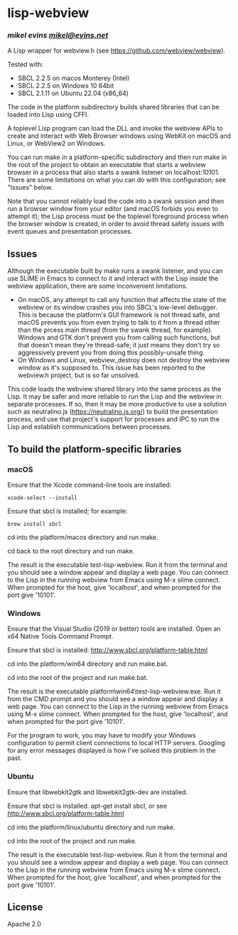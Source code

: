 # lisp-webview
### _mikel evins <mikel@evins.net>_

A Lisp wrapper for webview.h (see https://github.com/webview/webview).

Tested with:

- SBCL 2.2.5 on macos Monterey (Intel)
- SBCL 2.2.5 on Windows 10 64bit
- SBCL 2.1.11 on Ubuntu 22.04 (x86_64)

The code in the platform subdirectory builds shared libraries that can be loaded into Lisp using CFFI.

A toplevel Lisp program can load the DLL and invoke the webview APIs to create and interact with Web Browser windows using WebKit on macOS and Linux, or WebView2 on Windows.

You can run make in a platform-specific subdirectory and then run make in the root of the project to obtain an executable that starts a webview browser in a process that also starts a swank listener on localhost:10101. There are some limitations on what you can do with this configuration; see "Issues" below.

Note that you cannot reliably load the code into a swank session and then run a browser window from your editor (and macOS forbids you even to attempt it); the Lisp process must be the toplevel foreground process when the browser window is created, in order to avoid thread safety issues with event queues and presentation processes.

## Issues

Although the executable built by make runs a swank listener, and you can use SLIME in Emacs to connect to it and interact with the Lisp inside the webview application, there are some inconvenient limitations.

- On macOS, any attempt to call any function that affects the state of the webview or its window crashes you into SBCL's low-level debugger. This is because the platform's GUI framework is not thread safe, and macOS prevents you from even trying to talk to it from a thread other than the prcess main thread (from the swank thread, for example). Windows and GTK don't prevent you from calling such functions, but that doesn't mean they're thread-safe; it just means they don't try so aggressively prevent you from doing this possibly-unsafe thing.
- On Windows and Linux, webview_destroy does not destroy the webview window as it's supposed to. This issue has been reported to the webview.h project, but is so far unsolved.

This code loads the webview shared library into the same process as the Lisp. It may be safer and more reliable to run the Lisp and the webview in separate processes. If so, then it may be more productive to use a solution such as neutralino.js (https://neutralino.js.org/) to build the presentation process, and use that project's support for processes and IPC to run the Lisp and establish communications between processes.

## To build the platform-specific libraries

### macOS

Ensure that the Xcode command-line tools are installed:

    xcode-select --install
    
Ensure that sbcl is installed; for example:

    brew install sbcl
    
cd into the platform/macos directory and run make.

cd back to the root directory and run make.

The result is the executable test-lisp-webview. Run it from the terminal and you should see a window appear and display a web page. You can connect to the Lisp in the running webview from Emacs using M-x slime connect. When prompted for the host, give 'localhost', and when prompted for the port give '10101'.

### Windows

Ensure that the Visual Studio (2019 or better) tools are installed. Open an x64 Native Tools Command Prompt.

Ensure that sbcl is installed: http://www.sbcl.org/platform-table.html

cd into the platform/win64 directory and run make.bat.

cd into the root of the project and run make.bat.

The result is the executable platform\win64\test-lisp-webview.exe. Run it from the CMD prompt and you should see a window appear and display a web page. You can connect to the Lisp in the running webview from Emacs using M-x slime connect. When prompted for the host, give 'localhost', and when prompted for the port give '10101'.

For the program to work, you may have to modify your Windows configuration to permit client connections to local HTTP servers. Googling for any error messages displayed is how I've solved this problem in the past.

### Ubuntu

Ensure that libwebkit2gtk and libwebkit2gtk-dev are installed.

Ensure that sbcl is installed. apt-get install sbcl, or see http://www.sbcl.org/platform-table.html

cd into the platform/linux/ubuntu directory and run make.

cd into the root of the project and run make.

The result is the executable test-lisp-webview. Run it from the terminal and you should see a window appear and display a web page. You can connect to the Lisp in the running webview from Emacs using M-x slime connect. When prompted for the host, give 'localhost', and when prompted for the port give '10101'.


## License

Apache 2.0

